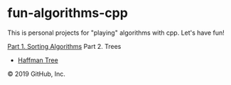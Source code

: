 # fun-algorithms-cpp

This is personal projects for "playing" algorithms with cpp. Let's have fun!

[Part 1. Sorting Algorithms](<https://github.com/happya/fun-algorithms-cpp/tree/master/SortAlgo>)
Part 2. Trees
- [Haffman Tree](<https://github.com/happya/fun-algorithms-cpp/tree/master/Huffman>)

© 2019 GitHub, Inc.
